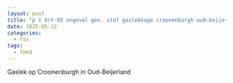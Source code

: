 ```yaml
---
layout: post
title: "p 1 brt-05 ongeval gev. stof gaslekkage croonenburgh oud-beijerland 189491 185431"
date: 2025-05-22
categories: 
  - rss
tags: 
  - feed
---
```


Gaslek op Croonenburgh in Oud-Beijerland
